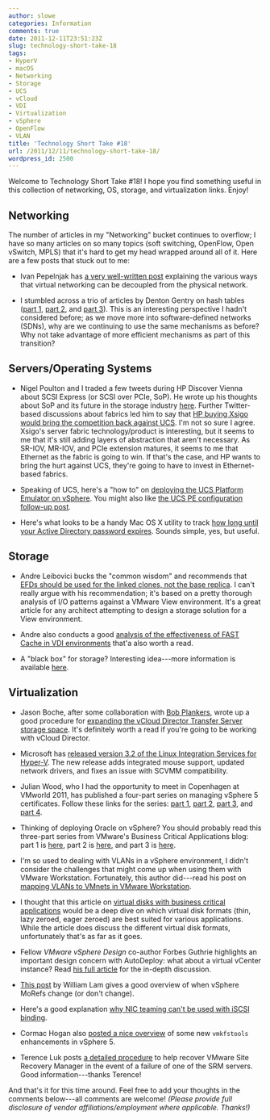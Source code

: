 ```yaml
---
author: slowe
categories: Information
comments: true
date: 2011-12-11T23:51:23Z
slug: technology-short-take-18
tags:
- HyperV
- macOS
- Networking
- Storage
- UCS
- vCloud
- VDI
- Virtualization
- vSphere
- OpenFlow
- VLAN
title: 'Technology Short Take #18'
url: /2011/12/11/technology-short-take-18/
wordpress_id: 2500
---
```


Welcome to Technology Short Take #18! I hope you find something useful in this collection of networking, OS, storage, and virtualization links. Enjoy!

## Networking

The number of articles in my "Networking" bucket continues to overflow; I have so many articles on so many topics (soft switching, OpenFlow, Open vSwitch, MPLS) that it's hard to get my head wrapped around all of it. Here are a few posts that stuck out to me:

* Ivan Pepelnjak has [a very well-written post](http://blog.ioshints.info/2011/12/decouple-virtual-networking-from.html) explaining the various ways that virtual networking can be decoupled from the physical network.

* I stumbled across a trio of articles by Denton Gentry on hash tables ([part 1](http://codingrelic.geekhold.com/2011/06/hash-tables-versus-cams.html), [part 2](http://codingrelic.geekhold.com/2011/06/care-and-feeding-of-hash-engines.html), and [part 3](http://codingrelic.geekhold.com/2011/06/ternary-hashing.html)). This is an interesting perspective I hadn't considered before; as we move more into software-defined networks (SDNs), why are we continuing to use the same mechanisms as before? Why not take advantage of more efficient mechanisms as part of this transition?

## Servers/Operating Systems

* Nigel Poulton and I traded a few tweets during HP Discover Vienna about SCSI Express (or SCSI over PCIe, SoP). He wrote up his thoughts about SoP and its future in the storage industry [here](http://blog.nigelpoulton.com/ive-seen-the-future-of-ssd-arrays/). Further Twitter-based discussions about fabrics led him to say that [HP buying Xsigo would bring the competition back against UCS](http://blog.nigelpoulton.com/xsigo-would-seriously-up-hps-game/). I'm not so sure I agree. Xsigo's server fabric technology/product is interesting, but it seems to me that it's still adding layers of abstraction that aren't necessary. As SR-IOV, MR-IOV, and PCIe extension matures, it seems to me that Ethernet as the fabric is going to win. If that's the case, and HP wants to bring the hurt against UCS, they're going to have to invest in Ethernet-based fabrics.

* Speaking of UCS, here's a "how to" on [deploying the UCS Platform Emulator on vSphere](http://www.vspecialist.co.uk/deploying-cisco-ucs-platform-emulator-2-0-on-vsphere/). You might also like [the UCS PE configuration follow-up post](http://www.vspecialist.co.uk/configuring-cisco-ucs-platform-emulator-v2-0-on-vsphere/).

* Here's what looks to be a handy Mac OS X utility to track [how long until your Active Directory password expires](http://yourmacguy.wordpress.com/adpassmon/). Sounds simple, yes, but useful.

## Storage

* Andre Leibovici bucks the "common wisdom" and recommends that [EFDs should be used for the linked clones, not the base replica](http://myvirtualcloud.net/?p=2513). I can't really argue with his recommendation; it's based on a pretty thorough analysis of I/O patterns against a VMware View environment. It's a great article for any  architect attempting to design a storage solution for a View environment.

* Andre also conducts a good [analysis of the effectiveness of FAST Cache in VDI environments](http://myvirtualcloud.net/?p=2502) that'a also worth a read.

* A "black box" for storage? Interesting idea---more information is available [here](http://www.virtualpro.co.uk/2011/12/07/recoverpoint-and-axxana-async-replication-with-zero-data-loss/).

## Virtualization

* Jason Boche, after some collaboration with [Bob Plankers](http://lonesysadmin.net/), wrote up a good procedure for [expanding the vCloud Director Transfer Server storage space](http://www.boche.net/blog/index.php/2011/12/05/expanding-vcloud-director-transfer-server-storage/). It's definitely worth a read if you're going to be working with vCloud Director.

* Microsoft has [released version 3.2 of the Linux Integration Services for Hyper-V](http://blogs.msdn.com/b/virtual_pc_guy/archive/2011/12/02/linux-integration-services-version-v3-2-for-hyper-v-now-available.aspx). The new release adds integrated mouse support, updated network drivers, and fixes an issue with SCVMM compatibility.

* Julian Wood, who I had the opportunity to meet in Copenhagen at VMworld 2011, has published a four-part series on managing vSphere 5 certificates. Follow these links for the series: [part 1](http://www.wooditwork.com/?p=2668), [part 2](http://www.wooditwork.com/?p=2671), [part 3](http://www.wooditwork.com/?p=2674), and [part 4](http://www.wooditwork.com/?p=2677).

* Thinking of deploying Oracle on vSphere? You should probably read this three-part series from VMware's Business Critical Applications blog: part 1 is [here](http://blogs.vmware.com/apps/2011/12/oracle-databases-on-vmware-vsphere.html), part 2 is [here](http://blogs.vmware.com/apps/2011/12/oracle-databases-on-vmware-vsphere-part2.html), and part 3 is [here](http://blogs.vmware.com/apps/2011/12/oracle-databases-on-vmware-vsphere-part3.html).

* I'm so used to dealing with VLANs in a vSphere environment, I didn't consider the challenges that might come up when using them with VMware Workstation. Fortunately, this author did---read his post on [mapping VLANs to VMnets in VMware Workstation](http://brandonjcarroll.com/using-vlans-with-vmware-workstation/).

* I thought that this article on [virtual disks with business critical applications](http://blogs.vmware.com/apps/2011/11/using-virtual-disks-for-business-critical-apps-storage.html) would be a deep dive on which virtual disk formats (thin, lazy zeroed, eager zeroed) are best suited for various applications. While the article does discuss the different virtual disk formats, unfortunately that's as far as it goes.

* Fellow _VMware vSphere Design_ co-author Forbes Guthrie highlights an important design concern with AutoDeploy: what about a virtual vCenter instance? Read [his full article](http://www.vreference.com/2011/12/05/auto-deploy-design-concern/) for the in-depth discussion.

* [This post](http://www.virtuallyghetto.com/2011/11/when-do-vsphere-morefs-change.html) by William Lam gives a good overview of when vSphere MoRefs change (or don't change).

* Here's a good explanation [why NIC teaming can't be used with iSCSI binding](http://blogs.vmware.com/vsphere/2011/12/nic-teaming-iscsi-binding.html).

* Cormac Hogan also [posted a nice overview](http://blogs.vmware.com/vsphere/2011/12/nice-vmkfstools-feature-for-extents.html) of some new `vmkfstools` enhancements in vSphere 5.

* Terence Luk posts [a detailed procedure](http://terenceluk.blogspot.com/2011/12/recovery-of-vmware-srms-site-recovery.html) to help recover VMware Site Recovery Manager in the event of a failure of one of the SRM servers. Good information---thanks Terence!

And that's it for this time around. Feel free to add your thoughts in the comments below---all comments are welcome! _(Please provide full disclosure of vendor affiliations/employment where applicable. Thanks!)_
